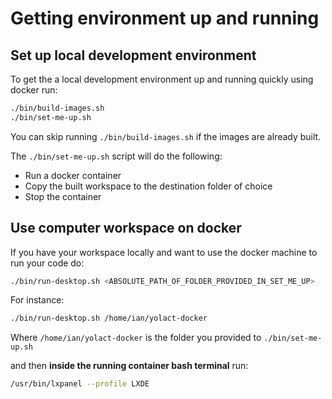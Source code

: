 # Getting environment up and running

## Set up local development environment

To get the a local development environment up and running quickly using docker run:
```bash
./bin/build-images.sh
./bin/set-me-up.sh
```

You can skip running `./bin/build-images.sh` if the images are already built.

The `./bin/set-me-up.sh` script will do the following:
- Run a docker container
- Copy the built workspace to the destination folder of choice
- Stop the container

## Use computer workspace on docker

If you have your workspace locally and want to use the docker machine to run your code do:
```bash
./bin/run-desktop.sh <ABSOLUTE_PATH_OF_FOLDER_PROVIDED_IN_SET_ME_UP>
```

For instance:
```bash
./bin/run-desktop.sh /home/ian/yolact-docker
```
Where `/home/ian/yolact-docker` is the folder you provided to `./bin/set-me-up.sh`

and then **inside the running container bash terminal** run:
```bash
/usr/bin/lxpanel --profile LXDE
````


